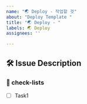 ```yaml
---
name: "🌏 Deploy - 작업할 것"
about: "Deploy Template "
title: "🌏 Deploy - "
labels: 🌏 Deploy
assignees: ''

---
```


## 🛠️ Issue Description
[//]: # (해당 이슈에 대한 설명을 작성해주세요.)

### 📝 check-lists
[//]: # (업무 체크리스트를 작성해주세요.)
- [ ] Task1
